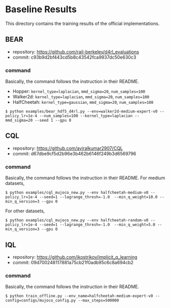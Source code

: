 # Baseline Results
This directory contains the training results of the official implementations.

## BEAR
- repository: https://github.com/rail-berkeley/d4rl_evaluations
- commit: c93b9d2bf443cd5b8c43542fca9937dc50e630c3

### command
Basically, the command follows the instruction in their README.

- Hopper: `kernel_type=laplacian`, `mmd_sigma=20`, `num_samples=100`
- Walker2d: `kernel_type=laplacian`, `mmd_sigma=20`, `num_samples=100`
- HalfCheetah: `kernel_type=gaussian`, `mmd_sigma=20`, `num_samples=100`

```
$ python examples/bear_hdf5_d4rl.py --env=walker2d-medium-expert-v0 --policy_lr=1e-4 --num_samples=100 --kernel_type=laplacian --mmd_sigma=20 --seed 1 --gpu 0
```

## CQL
- repository: https://github.com/aviralkumar2907/CQL
- commit: d67dbe9cf5d2b96e3b462b6146f249b3d6569796

### command
Basically, the command follows the instruction in their README. For medium datasets,
```
$ python examples/cql_mujoco_new.py --env halfcheetah-medium-v0 --policy_lr=1e-4 --seed=1 --lagrange_thresh=-1.0  --min_q_weight=10.0 --min_q_version=3 --gpu 0
```

For other datasets,
```
$ python examples/cql_mujoco_new.py --env halfcheetah-random-v0 --policy_lr=1e-4 --seed=1 --lagrange_thresh=-1.0  --min_q_weight=5.0 --min_q_version=3 --gpu 0
```

## IQL
- repository: https://github.com/ikostrikov/implicit_q_learning
- commit: 09d700248117881a75cb21f0adb95c6c8a694cb2

### command
Basically, the command follows the instruction in their README.
```
$ python train_offline.py --env_name=halfcheetah-medium-expert-v0 --config=configs/mujoco_config.py --max_steps=500000
```
